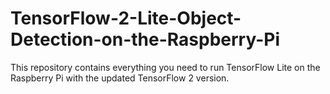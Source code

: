 # TensorFlow-2-Lite-Object-Detection-on-the-Raspberry-Pi
This repository contains everything you need to run TensorFlow Lite on the Raspberry Pi with the updated TensorFlow 2 version. 

